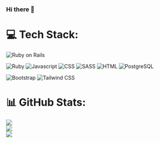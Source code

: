 ### Hi there 👋

# 💻 Tech Stack:
![Ruby on Rails](https://img.shields.io/badge/Ruby%20on%20Rails-black?style=for-the-badge&logo=ruby-on-rails&labelColor=red&color=red)

![Ruby](https://img.shields.io/badge/Ruby-black?style=for-the-badge&logo=ruby&labelColor=red&color=red) ![Javascript](https://img.shields.io/badge/Javascript-blue?style=for-the-badge&logo=javascript&labelColor=blue&color=blue) ![CSS](https://img.shields.io/badge/CSS-blue?style=for-the-badge&logo=css3&labelColor=blue&color=blue) ![SASS](https://img.shields.io/badge/SASS-black?style=for-the-badge&logo=sass&labelColor=pink&color=pink) ![HTML](https://img.shields.io/badge/HTML-blue?style=for-the-badge&logo=html5&labelColor=orange&color=orange) ![PostgreSQL](https://img.shields.io/badge/PostgreSQL-black?style=for-the-badge&logo=postgresql&labelColor=black&color=black)

![Bootstrap](https://img.shields.io/badge/Bootstrap-black?style=for-the-badge&logo=bootstrap&labelColor=purple&color=purple)
![Tailwind CSS](https://img.shields.io/badge/Tailwind_CSS-black?style=for-the-badge&logo=tailwind-css&labelColor=blue&color=blue)

# 📊 GitHub Stats:
![](https://github-readme-stats-rose-mu-72.vercel.app/api?username=ApaeP&show=prs_merged,prs_merged_percentage&hide=issues&theme=dark&hide_border=false&count_private=true)<br/>
![](https://github-readme-streak-stats.herokuapp.com/?user=ApaeP&theme=dark&hide_border=false)<br/>
![](https://github-readme-stats-rose-mu-72.vercel.app/api/top-langs/?username=ApaeP&theme=dark&hide_border=false&include_all_commits=true&count_private=true&layout=compact)
